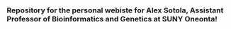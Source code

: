 ### Repository for the personal webiste for Alex Sotola, Assistant Professor of Bioinformatics and Genetics at SUNY Oneonta!
